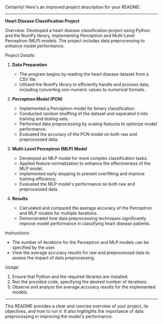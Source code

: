 Certainly! Here's an improved project description for your README:

---

**Heart Disease Classification Project**

*Overview:*
Developed a heart disease classification project using Python and the NumPy library, implementing Perceptron and Multi-Level Perceptron (MLP) models. The project includes data preprocessing to enhance model performance.

*Project Details:*
1. **Data Preparation**
   - The program begins by reading the heart disease dataset from a CSV file.
   - Utilized the NumPy library to efficiently handle and process data, including converting non-numeric values to numerical formats.

2. **Perceptron Model (PCN)**
   - Implemented a Perceptron model for binary classification.
   - Conducted random shuffling of the dataset and separated it into training and testing sets.
   - Performed data preprocessing by scaling features to optimize model performance.
   - Evaluated the accuracy of the PCN model on both raw and preprocessed data.

3. **Multi-Level Perceptron (MLP) Model**
   - Developed an MLP model for more complex classification tasks.
   - Applied feature normalization to enhance the effectiveness of the MLP model.
   - Implemented early stopping to prevent overfitting and improve training efficiency.
   - Evaluated the MLP model's performance on both raw and preprocessed data.

4. **Results**
   - Calculated and compared the average accuracy of the Perceptron and MLP models for multiple iterations.
   - Demonstrated how data preprocessing techniques significantly improve model performance in classifying heart disease patients.

*Instructions:*
- The number of iterations for the Perceptron and MLP models can be specified by the user.
- View the average accuracy results for raw and preprocessed data to assess the impact of data preprocessing.

*Usage:*
1. Ensure that Python and the required libraries are installed.
2. Run the provided code, specifying the desired number of iterations.
3. Observe and analyze the average accuracy results for the implemented models.

---

This README provides a clear and concise overview of your project, its objectives, and how to run it. It also highlights the importance of data preprocessing in improving the model's performance.
